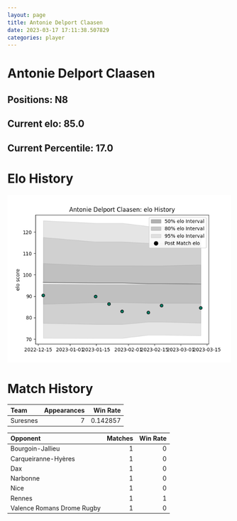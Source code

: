 ```yaml
---  
layout: page  
title: Antonie Delport Claasen  
date: 2023-03-17 17:11:38.507829  
categories: player  
---
```

# Antonie Delport Claasen

## Positions: N8

## Current elo: 85.0

## Current Percentile: 17.0

# Elo History


![elo history](history_AntonieDelportClaasen.png)
# Match History


| Team     |   Appearances |   Win Rate |
|:---------|--------------:|-----------:|
| Suresnes |             7 |   0.142857 |

| Opponent                   |   Matches |   Win Rate |
|:---------------------------|----------:|-----------:|
| Bourgoin-Jallieu           |         1 |          0 |
| Carqueiranne-Hyères        |         1 |          0 |
| Dax                        |         1 |          0 |
| Narbonne                   |         1 |          0 |
| Nice                       |         1 |          0 |
| Rennes                     |         1 |          1 |
| Valence Romans Drome Rugby |         1 |          0 |